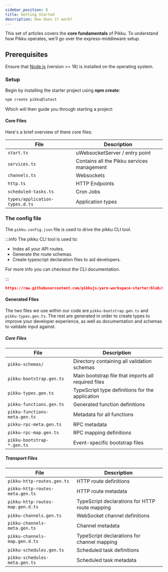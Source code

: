 ```yaml
---
sidebar_position: 0
title: Getting Started
description: How does it work?
---
```


This set of articles covers the **core fundamentals** of Pikku. To understand how Pikku operates, we'll go over the express-middleware setup.

## Prerequisites

Ensure that [Node.js](https://nodejs.org) (version >= 18) is installed on the operating system.

### Setup

Begin by installing the starter project using **npm create**:

```bash npm2yarn
npm create pikku@latest
```

Which will then guide you through starting a project:

<AsciinemaPlayer type="installing" autoPlay />

#### Core Files

Here's a brief overview of there core files:

| **File**                    | **Description**                                                                                             |
|-----------------------------|-------------------------------------------------------------------------------------------------------------|
| `start.ts`                   | uWebsocketServer / entry point                                                                                |
| `services.ts`               | Contains all the Pikku services management                                              |
| `channels.ts`  | Websockets
| `http.ts`  | HTTP Endpoints
| `scheduled-tasks.ts` | Cron Jobs
| `types/application-types.d.ts` | Application types


### The config file

The `pikku.config.json` file is used to drive the pikku CLI tool.

:::info
The pikku CLI tool is used to:
- Index all your API routes.
- Generate the route schemas.
- Create typescript declaration files to aid developers.

For more info you can checkout the CLI documentation.

:::

```json reference 
https://raw.githubusercontent.com/pikkujs/yarn-workspace-starter/blob/master/pikku.config.json
```

#### Generated Files

The two files we use within our code are `pikku-bootstrap.gen.ts` and `pikku-types.gen.ts`. The rest are generated in order to create types to improve your developer experience, as well as documentation and schemas to validate input against.

##### Core Files

| **File**                    | **Description**                                                                                             |
|-----------------------------|-------------------------------------------------------------------------------------------------------------|
| `pikku-schemas/`                   | Directory containing all validation schemas                                                                                     |
| `pikku-bootstrap.gen.ts`               | Main bootstrap file that imports all required files                                                 |
| `pikku-types.gen.ts`  | TypeScript type definitions for the application                                                       |
| `pikku-functions.gen.ts` | Generated function definitions |
| `pikku-functions-meta.gen.ts` | Metadata for all functions |
| `pikku-rpc-meta.gen.ts` | RPC metadata |
| `pikku-rpc-map.gen.ts` | RPC mapping definitions |
| `pikku-bootstrap-*.gen.ts` | Event-specific bootstrap files |

##### Transport Files

| **File**                    | **Description**                                                                                             |
|-----------------------------|-------------------------------------------------------------------------------------------------------------|
| `pikku-http-routes.gen.ts` | HTTP route definitions |
| `pikku-http-routes-meta.gen.ts` | HTTP route metadata |
| `pikku-http-routes-map.gen.d.ts` | TypeScript declarations for HTTP route mapping |
| `pikku-channels.gen.ts` | WebSocket channel definitions |
| `pikku-channels-meta.gen.ts` | Channel metadata |
| `pikku-channels-map.gen.d.ts` | TypeScript declarations for channel mapping |
| `pikku-schedules.gen.ts` | Scheduled task definitions |
| `pikku-schedules-meta.gen.ts` | Scheduled task metadata |

